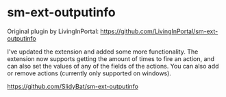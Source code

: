 # sm-ext-outputinfo
Original plugin by LivingInPortal: https://github.com/LivingInPortal/sm-ext-outputinfo

I've updated the extension and added some more functionality. 
The extension now supports getting the amount of times to fire an action, and can also set the values of any of the fields of the actions.
You can also add or remove actions (currently only supported on windows).

https://github.com/SlidyBat/sm-ext-outputinfo